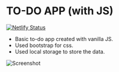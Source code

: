 # TO-DO APP (with JS)

[![Netlify Status](https://api.netlify.com/api/v1/badges/7c40e8c8-b9de-43d9-8a30-c6d8ee83a018/deploy-status)](https://app.netlify.com/sites/dous-to-do/deploys)

- Basic to-do app created with vanilla JS.
- Used bootstrap for css.
- Used local storage to store the data.

![Screenshot](https://lh3.googleusercontent.com/onqBYhamjKWkDRZZJsemjU79g9_OCmTAajL2FCdeCIp9SB2C1MSB2tnK7Uy90IJJ6Z6OAV-EdqBZmZCOB2MB382byhKUqty5RafyARiQj57XxYNQD01lqyHWKg6nDAVEP2RqCOrYHz_InCempNaFX27S6r3LmHbOi2Uv_CLJWbNKNqGoKO7SQ33ZbRyxt8DL-CxleVYPcSRJpIPBYKqU6eu0TT1TkDx7I7zD102TYmmTQHJQihvueM9YoYmY27TVs82mNuOnE_thwiqmmreaYRn0QAbwGBO5radvP2kuA9UQdKUTBjJmDM_01Q8Z2wvsr3W4nFqRn22mR7e2c9tZsHkRnXwRj-E89YTl2PiATkkWxVp8yJlmSIk-tyCpB0pvECI22y4qxL-k5n8GM-CU8rePbAxTWgONT2WCVKrJaxHE6qwiecScXb9iZfAKIDqRAcbLKfWQroHXEusc7JWIwgDHdRHHuXFQBMUibjcPvrKWZN6AVM6XSIJAKanDg950i6XM6ofhp-I1FmPgHXLWaUAOOgcFhjMmUdJffpMpRy8osuQwz6tACmpRuo7Avt-gBL-b9WlAnWI-VJ-AjNBiGQ2g1j2fK2MieTQgUbA2c9X0Sn-WKGJfo2rMnuo8AqILOs_ybBm-uNKixRS_zhLZoGbAth5CZ-ukOcmqWw9NLTnWcuKbCu5ApPTW2XlPlZxJttaoq0oAZkra1DO6zgVcS2LRD1OwEL47jBnKds-TIos6AGtK9ee1oDeYzO-XmuuYUDTU4TNvEayAIoedZjsF5LnnB2i42cMKWEsSLUyqdpWAp9IFGy-mDt0vdlYH6xmrwqOtQGSFs-bdNmexQy3wlOvYBV0haGFs5b2EKbUari5Dv8iLylFMetSbesxWESPQ5gH2yWmAgQOIpRaax8qU9wOh2OSa0df7kboicVqj3QhLArthSHK7FNXz8fpy_mY2Ck9lZqRALOCNV26yiTE=w1916-h893-no?authuser=0)
